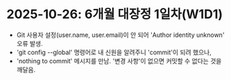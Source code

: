 # 2025-10-26: 6개월 대장정 1일차(W1D1)

- Git 사용자 설정(user.name, user.email)이 안 되어 'Author identity unknown' 오류 발생.
- 'git config --global' 명령어로 내 신원을 알려주니 'commit'이 되려 했으나,
- 'nothing to commit' 메시지를 만남. '변경 사항'이 없으면 커밋할 수 없다는 것을 깨달음.
